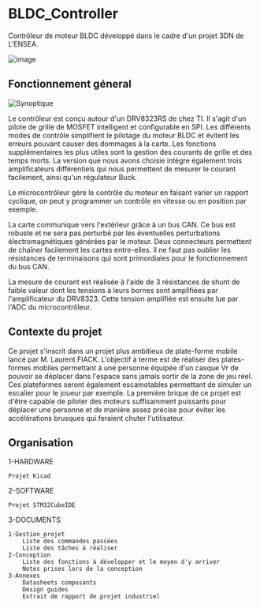 # BLDC_Controller
Contrôleur de moteur BLDC développé dans le cadre d'un projet 3DN de L'ENSEA. 

![image](https://github.com/SyrNitram/BLDC_Controller/assets/71044010/296c8066-6a76-4669-9487-880f44aea552)


## Fonctionnement géneral

![Synoptique](https://github.com/SyrNitram/BLDC_Controller/assets/71044010/b43cae5c-fbc5-4354-9405-3ffb3aed1575)

Le contrôleur est conçu autour d'un DRV8323RS de chez TI. Il s'agit d'un pilote de grille de MOSFET intelligent et configurable en SPI. Les différents modes de contrôle simplifient le pilotage du moteur BLDC et évitent les erreurs pouvant causer des dommages à la carte. Les fonctions supplémentaires les plus utiles sont la gestion des courants de grille et des temps morts. La version que nous avons choisie intègre également trois amplificateurs différentiels qui nous permettent de mesurer le courant facilement, ainsi qu'un régulateur Buck.

Le microcontrôleur gère le contrôle du moteur en faisant varier un rapport cyclique, on peut y programmer un contrôle en vitesse ou en position par exemple.

La carte communique vers l'extérieur grâce à un bus CAN. Ce bus est robuste et ne sera pas perturbé par les éventuelles perturbations électromagnétiques générées par le moteur. Deux connecteurs permettent de chaîner facilement les cartes entre-elles. Il ne faut pas oublier les résistances de terminaisons qui sont primordiales pour le fonctionnement du bus CAN.

La mesure de courant est réalisée à l'aide de 3 résistances de shunt de faible valeur dont les tensions à leurs bornes sont amplifiées par l'amplificateur du DRV8323. Cette tension amplifiée est ensuite lue par l'ADC du microcontrôleur. 

## Contexte du projet

Ce projet s'inscrit dans un projet plus ambitieux de plate-forme mobile lancé par M. Laurent FIACK. L'objectif à terme est de réaliser des plates-formes mobiles permettant à une personne équipée d'un casque Vr de pouvoir se déplacer dans l'espace sans jamais sortir de la zone de jeu réel. Ces plateformes seront également escamotables permettant de simuler un escalier pour le joueur par exemple. La première brique de ce projet est d'être capable de piloter des moteurs suffisamment puissants pour déplacer une personne et de manière assez précise pour éviter les accélérations brusques qui feraient chuter l'utilisateur. 

## Organisation

1-HARDWARE

	Projet Kicad
	
2-SOFTWARE

	Projet STM32CubeIDE
	
3-DOCUMENTS

	1-Gestion_projet
		Liste des commandes passées
		Liste des tâches à réaliser
	2-Conception
		Liste des fonctions à développer et le moyen d'y arriver
		Notes prises lors de la conception
	3-Annexes
		Datasheets composants
		Design guides
		Extrait de rapport de projet industriel
